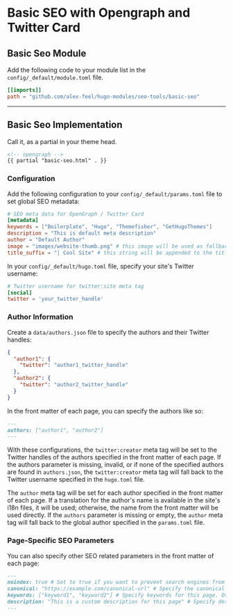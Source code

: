 # Basic SEO with Opengraph and Twitter Card

## Basic Seo Module

Add the following code to your module list in the `config/_default/module.toml` file.

```toml
[[imports]]
path = "github.com/alex-feel/hugo-modules/seo-tools/basic-seo"
```

<hr>

## Basic Seo Implementation

Call it, as a partial in your theme head.

```html
<!-- opengraph -->
{{ partial "basic-seo.html" . }}
```

### Configuration

Add the following configuration to your `config/_default/params.toml` file to set global SEO metadata:

```toml
# SEO meta data for OpenGraph / Twitter Card
[metadata]
keywords = ["Boilerplate", "Hugo", "Themefisher", "GetHugoThemes"]
description = "This is default meta description"
author = "Default Author"
image = "images/website-thumb.png" # this image will be used as fallback if a page has no image of its own
title_suffix = "| Cool Site" # this string will be appended to the title tag
```

In your `config/_default/hugo.toml` file, specify your site's Twitter username:

```toml
# Twitter username for twitter:site meta tag
[social]
twitter = 'your_twitter_handle'
```

### Author Information

Create a `data/authors.json` file to specify the authors and their Twitter handles:

```json
{
  "author1": {
    "twitter": "author1_twitter_handle"
  },
  "author2": {
    "twitter": "author2_twitter_handle"
  }
}
```

In the front matter of each page, you can specify the authors like so:

```markdown
---
authors: ["author1", "author2"]
---
```

With these configurations, the `twitter:creator` meta tag will be set to the Twitter handles of the authors specified in the front matter of each page. If the authors parameter is missing, invalid, or if none of the specified authors are found in `authors.json`, the `twitter:creator` meta tag will fall back to the Twitter username specified in the `hugo.toml` file.

The `author` meta tag will be set for each author specified in the front matter of each page. If a translation for the author's name is available in the site's i18n files, it will be used; otherwise, the name from the front matter will be used directly. If the `authors` parameter is missing or empty, the `author` meta tag will fall back to the global author specified in the `params.toml` file.

### Page-Specific SEO Parameters

You can also specify other SEO related parameters in the front matter of each page:

```markdown
---
noindex: true # Set to true if you want to prevent search engines from indexing this page
canonical: "https://example.com/canonical-url" # Specify the canonical URL for this page
keywords: ["keyword1", "keyword2"] # Specify keywords for this page. Overrides site-wide keywords if set.
description: "This is a custom description for this page" # Specify description for this page. Overrides site-wide description if set.
---
```
